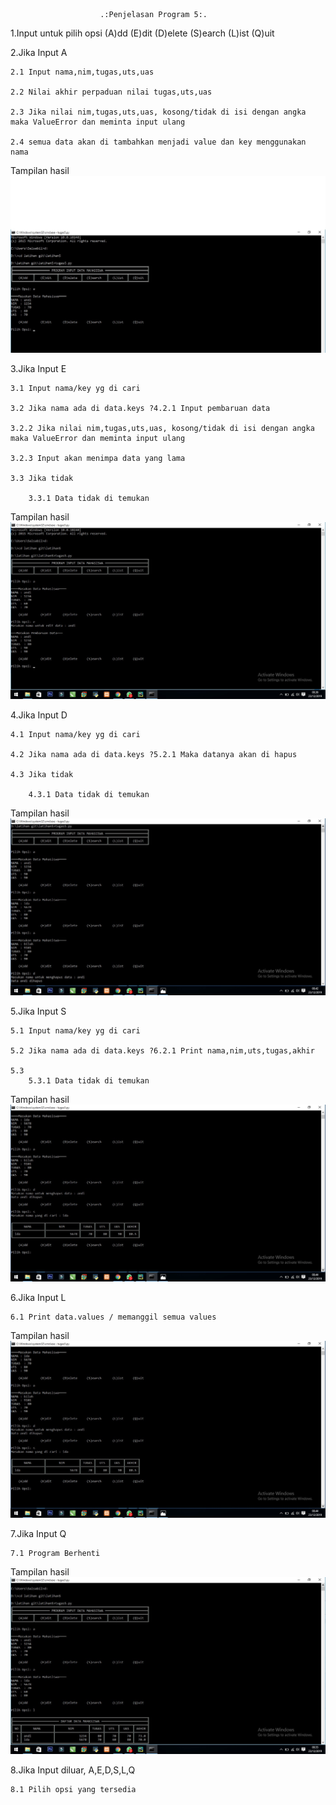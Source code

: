						.:Penjelasan Program 5:.

 1.Input untuk pilih opsi 
(A)dd (E)dit (D)elete (S)earch (L)ist (Q)uit 

 2.Jika Input A
 
	2.1 Input nama,nim,tugas,uts,uas
	
	2.2 Nilai akhir perpaduan nilai tugas,uts,uas
	
	2.3 Jika nilai nim,tugas,uts,uas, kosong/tidak di isi dengan angka maka ValueError dan meminta input ulang
	
	2.4 semua data akan di tambahkan menjadi value dan key menggunakan nama
Tampilan hasil
![](screenshot1.jpg)

3.Jika Input E

	3.1 Input nama/key yg di cari
	
	3.2 Jika nama ada di data.keys ?4.2.1 Input pembaruan data
	
	3.2.2 Jika nilai nim,tugas,uts,uas, kosong/tidak di isi dengan angka maka ValueError dan meminta input ulang
	
	3.2.3 Input akan menimpa data yang lama

	3.3 Jika tidak 
	
		3.3.1 Data tidak di temukan
Tampilan hasil
![](screenshot2.jpg)


4.Jika Input D

	4.1 Input nama/key yg di cari
	
	4.2 Jika nama ada di data.keys ?5.2.1 Maka datanya akan di hapus

	4.3 Jika tidak 
	
		4.3.1 Data tidak di temukan
Tampilan hasil
![](screenshot3.jpg)

5.Jika Input S

	5.1 Input nama/key yg di cari
	
	5.2 Jika nama ada di data.keys ?6.2.1 Print nama,nim,uts,tugas,akhir

	5.3 
		5.3.1 Data tidak di temukan
		
Tampilan hasil
![](screenshot4.jpg)

6.Jika Input L

	6.1 Print data.values / memanggil semua values

Tampilan hasil
![](screenshot4.jpg)

7.Jika Input Q

	7.1 Program Berhenti
	
Tampilan hasil
![](screenshot5.jpg)

8.Jika Input diluar, A,E,D,S,L,Q

	8.1 Pilih opsi yang tersedia
